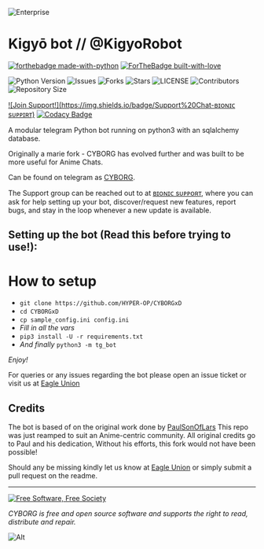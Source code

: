 ![Enterprise](https://i.imgur.com/IYqzviU.jpg)
# Kigyō bot // @KigyoRobot

[![forthebadge made-with-python](http://ForTheBadge.com/images/badges/made-with-python.svg)](https://www.python.org/)
[![ForTheBadge built-with-love](http://ForTheBadge.com/images/badges/built-with-love.svg)](https://GitHub.com/HYPER-OP/)</br>


![Python Version](https://img.shields.io/badge/python-3.8-green?style=for-the-badge&logo=appveyor)
![Issues](https://img.shields.io/github/issues/HYPER-OP/CYBORGxD?style=for-the-badge&logo=appveyor)
![Forks](https://img.shields.io/github/forks/HYPER-OP/CYBORGxD?style=for-the-badge&logo=appveyor)
![Stars](https://img.shields.io/github/stars/HYPER-OP/CYBORGxD?style=for-the-badge&logo=appveyor)
![LICENSE](https://img.shields.io/github/license/HYPER-OP/CYBORGxD?style=for-the-badge&logo=appveyor)
![Contributors](https://img.shields.io/github/contributors/HYPER-OP/CYBORGxD?style=for-the-badge&logo=appveyor)
![Repository Size](https://img.shields.io/github/repo-size/HYPER-OP/CYBORGxD?style=for-the-badge&logo=appveyor)</br>


[![Join Support!](https://img.shields.io/badge/Support%20Chat-ʙɪᴏɴɪᴄ sᴜᴘᴘɪʀᴛ)](https://t.me/BIONIC_SUPPORT)
[![Codacy Badge](https://app.codacy.com/project/badge/Grade/cfb691a93a064d9ea753ef2b5fccf797)](https://www.codacy.com/manual/HYPER-OP/CYBORGxD?utm_source=github.com&amp;utm_medium=referral&amp;utm_content=HYPER-OP/CYBORGxD&amp;utm_campaign=Badge_Grade)


A modular telegram Python bot running on python3 with an sqlalchemy database.

Originally a marie fork - CYBORG has evolved further and was built to be more useful for Anime Chats.

Can be found on telegram as [CYBORG](https://t.me/CYBORG_ROBOT).

The Support group can be reached out to at [ʙɪᴏɴɪᴄ sᴜᴘᴘᴏʀᴛ](https://t.me/BIONIC_SUPPORT), where you can ask for help setting up your bot, discover/request new features, report bugs, and stay in the loop whenever a new update is available.



## Setting up the bot (Read this before trying to use!):


# How to setup

- `git clone https://github.com/HYPER-OP/CYBORGxD`
- `cd CYBORGxD`
- `cp sample_config.ini config.ini`
- *Fill in all the vars*
- `pip3 install -U -r requirements.txt`
- *And finally* `python3 -m tg_bot`

*Enjoy!*


For queries or any issues regarding the bot please open an issue ticket or visit us at [Eagle Union](https://t.me/YorktownEagleUnion)  

## Credits
The bot is based of on the original work done by [PaulSonOfLars](https://github.com/PaulSonOfLars)
This repo was just reamped to suit an Anime-centric community. All original credits go to Paul and his dedication, Without his efforts, this fork would not have been possible!


Should any be missing kindly let us know at [Eagle Union](https://t.me/YorktownEagleUnion) or simply submit a pull request on the readme.


-------------------------------------------------------------------------------------


<a href="http://u.fsf.org/16e"><img src="https://static.fsf.org/nosvn/images/badges/fsfs_icons_red-bg.png" alt="Free Software, Free Society"></a>   

*CYBORG is free and open source software and supports the right to read, distribute and repair.*


![Alt](https://repobeats.axiom.co/api/embed/d2897eb81239aab92e1394b6d833b19c8dbac24c.svg "Repobeats analytics image")
